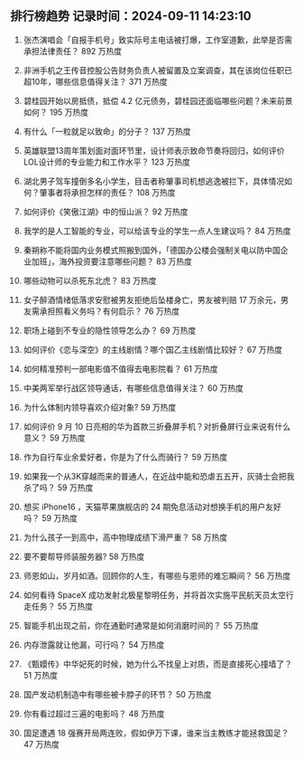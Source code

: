 
## 排行榜趋势 记录时间：2024-09-11 14:23:10
  
  1. 张杰演唱会「自报手机号」致实际号主电话被打爆，工作室道歉，此举是否需承担法律责任？ 892 万热度
    
  2. 非洲手机之王传音控股公告财务负责人被留置及立案调查，其在该岗位任职已超10年，哪些信息值得关注？ 371 万热度
    
  3. 碧桂园开始以房抵债，抵偿 4.2 亿元债务，碧桂园还面临哪些问题？未来前景如何？ 195 万热度
    
  4. 有什么「一粒就足以致命」的分子？ 137 万热度
    
  5. 英雄联盟13周年策划面对面环节里，设计师表示致命节奏将回归，如何评价LOL设计师的专业能力和工作水平？ 123 万热度
    
  6. 湖北男子驾车撞倒多名小学生，目击者称肇事司机想逃逸被拦下，具体情况如何？肇事者将承担怎样的责任？ 108 万热度
    
  7. 如何评价《笑傲江湖》中的恒山派？ 92 万热度
    
  8. 我学的是人工智能的专业，可以给该专业的学生一点人生建议吗？ 84 万热度
    
  9. 秦朔称不能将国内业务模式照搬到国外，「德国办公楼会强制关电以防中国企业加班」，海外投资要注意哪些问题？ 83 万热度
    
  10. 哪些动物可以杀死东北虎？ 83 万热度
    
  11. 女子醉酒情绪低落求安慰被男友拒绝后坠楼身亡，男友被判赔 17 万余元，男友需承担照看义务吗？有何启示？ 76 万热度
    
  12. 职场上碰到不专业的隐性领导怎么办？ 69 万热度
    
  13. 如何评价《恋与深空》的主线剧情？哪个国乙主线剧情比较好？ 67 万热度
    
  14. 如何精准预判一部电影值不值得去电影院看？ 61 万热度
    
  15. 中美两军举行战区领导通话，有哪些信息值得关注？ 60 万热度
    
  16. 为什么体制内领导喜欢介绍对象? 59 万热度
    
  17. 如何评价 9 月 10 日亮相的华为首款三折叠屏手机？对折叠屏行业来说有什么意义？ 59 万热度
    
  18. 作为自行车业余爱好者，你是为了什么而骑行？ 59 万热度
    
  19. 如果我一个从3K穿越而来的普通人，在近战中能和恐虐五五开，灰骑士会把我杀了吗？ 59 万热度
    
  20. 想买 iPhone16 ，天猫苹果旗舰店的 24 期免息活动对想换手机的用户友好吗？ 59 万热度
    
  21. 为什么孩子一到高中，高中物理成绩下滑严重？ 58 万热度
    
  22. 要不要帮导师装服务器? 58 万热度
    
  23. 师恩如山，岁月如酒。回顾你的人生，有哪些与恩师的难忘瞬间？ 56 万热度
    
  24. 如何看待 SpaceX 成功发射北极星黎明任务，并将首次实施平民航天员太空行走任务？ 55 万热度
    
  25. 智能手机出现之前，你在通勤时通常是如何消磨时间的？ 55 万热度
    
  26. 内存泄露就让他漏，可行吗？ 54 万热度
    
  27. 《甄嬛传》中华妃死的时候，她为什么不找皇上对质，而是直接死心撞墙了？ 51 万热度
    
  28. 国产发动机制造中有哪些被卡脖子的环节？ 50 万热度
    
  29. 你有看过超过三遍的电影吗？ 48 万热度
    
  30. 国足遭遇 18 强赛开局两连败，假如伊万下课，谁来当主教练才能拯救国足？ 47 万热度
    